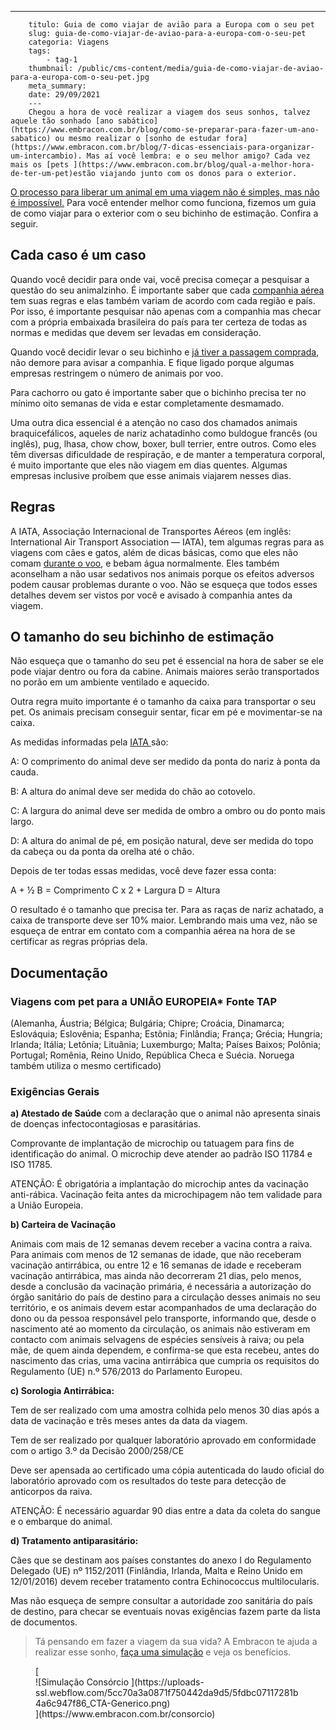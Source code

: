 ---
        titulo: Guia de como viajar de avião para a Europa com o seu pet
        slug: guia-de-como-viajar-de-aviao-para-a-europa-com-o-seu-pet
        categoria: Viagens
        tags:
            - tag-1
        thumbnail: /public/cms-content/media/guia-de-como-viajar-de-aviao-para-a-europa-com-o-seu-pet.jpg
        meta_summary: 
        date: 29/09/2021
        ---
        Chegou a hora de você realizar a viagem dos seus sonhos, talvez aquele tão sonhado [ano sabático](https://www.embracon.com.br/blog/como-se-preparar-para-fazer-um-ano-sabatico) ou mesmo realizar o [sonho de estudar fora](https://www.embracon.com.br/blog/7-dicas-essenciais-para-organizar-um-intercambio). Mas aí você lembra: e o seu melhor amigo? Cada vez mais os [pets ](https://www.embracon.com.br/blog/qual-a-melhor-hora-de-ter-um-pet)estão viajando junto com os donos para o exterior.

[O processo para liberar um animal em uma viagem não é simples, mas não é impossível.](https://www.embracon.com.br/blog/posso-levar-o-pet-numa-viagem-de-aviao) Para você entender melhor como funciona, fizemos um guia de como viajar para o exterior com o seu bichinho de estimação. Confira a seguir.

Cada caso é um caso
-------------------

Quando você decidir para onde vai, você precisa começar a pesquisar a questão do seu animalzinho. É importante saber que cada [companhia aérea](https://www.embracon.com.br/blog/7-dicas-de-como-economizar-na-passagem-de-aviao) tem suas regras e elas também variam de acordo com cada região e país. Por isso, é importante pesquisar não apenas com a companhia mas checar com a própria embaixada brasileira do país para ter certeza de todas as normas e medidas que devem ser levadas em consideração.

Quando você decidir levar o seu bichinho e [já tiver a passagem comprada](https://www.embracon.com.br/blog/4-dicas-na-hora-de-comprar-passagens-aereas), não demore para avisar a companhia. E fique ligado porque algumas empresas restringem o número de animais por voo.

Para cachorro ou gato é importante saber que o bichinho precisa ter no mínimo oito semanas de vida e estar completamente desmamado.

Uma outra dica essencial é a atenção no caso dos chamados animais braquicefálicos, aqueles de nariz achatadinho como buldogue francês (ou inglês), pug, lhasa, chow chow, boxer, bull terrier, entre outros. Como eles têm diversas dificuldade de respiração, e de manter a temperatura corporal, é muito importante que eles não viagem em dias quentes. Algumas empresas inclusive proíbem que esse animais viajarem nesses dias.

Regras
------

A IATA, Associação Internacional de Transportes Aéreos (em inglês: International Air Transport Association — IATA), tem algumas regras para as viagens com cães e gatos, além de dicas básicas, como que eles não comam [durante o voo](https://www.embracon.com.br/blog/saiba-o-que-fazer-antes-e-durante-um-voo-longo), e bebam água normalmente. Eles também aconselham a não usar sedativos nos animais porque os efeitos adversos podem causar problemas durante o voo. Não se esqueça que todos esses detalhes devem ser vistos por você e avisado à companhia antes da viagem.

O tamanho do seu bichinho de estimação
--------------------------------------

Não esqueça que o tamanho do seu pet é essencial na hora de saber se ele pode viajar dentro ou fora da cabine. Animais maiores serão transportados no porão em um ambiente ventilado e aquecido.

Outra regra muito importante é o tamanho da caixa para transportar o seu pet. Os animais precisam conseguir sentar, ficar em pé e movimentar-se na caixa.

As medidas informadas pela [IATA ](https://www.iata.org/)são:

 A: O comprimento do animal deve ser medido da ponta do nariz à ponta da cauda.

B: A altura do animal deve ser medida do chão ao cotovelo.

C: A largura do animal deve ser medida de ombro a ombro ou do ponto mais largo.

D: A altura do animal de pé, em posição natural, deve ser medida do topo da cabeça ou da ponta da orelha até o chão.

Depois de ter todas essas medidas, você deve fazer essa conta:

 A + ½ B = Comprimento C x 2 + Largura D = Altura

O resultado é o tamanho que precisa ter. Para as raças de nariz achatado, a caixa de transporte deve ser 10% maior. Lembrando mais uma vez, não se esqueça de entrar em contato com a companhia aérea na hora de se certificar as regras próprias dela.

Documentação
------------

### **Viagens com pet para a UNIÃO EUROPEIA\* Fonte TAP**

(Alemanha, Áustria; Bélgica; Bulgária; Chipre; Croácia, Dinamarca; Eslováquia; Eslovênia; Espanha; Estônia; Finlândia; França; Grécia; Hungria; Irlanda; Itália; Letônia; Lituânia; Luxemburgo; Malta; Países Baixos; Polônia; Portugal; Romênia, Reino Unido, República Checa e Suécia. Noruega também utiliza o mesmo certificado)

### Exigências Gerais

**a) Atestado de Saúde** com a declaração que o animal não apresenta sinais de doenças infectocontagiosas e parasitárias.

 Comprovante de implantação de microchip ou tatuagem para fins de identificação do animal. O microchip deve atender ao padrão ISO 11784 e ISO 11785.

ATENÇÃO: É obrigatória a implantação do microchip antes da vacinação anti-rábica. Vacinação feita antes da microchipagem não tem validade para a União Europeia.

**b) Carteira de Vacinação**

Animais com mais de 12 semanas devem receber a vacina contra a raiva. Para animais com menos de 12 semanas de idade, que não receberam vacinação antirrábica, ou entre 12 e 16 semanas de idade e receberam vacinação antirrábica, mas ainda não decorreram 21 dias, pelo menos, desde a conclusão da vacinação primária, é necessária a autorização do órgão sanitário do país de destino para a circulação desses animais no seu território, e os animais devem estar acompanhados de uma declaração do dono ou da pessoa responsável pelo transporte, informando que, desde o nascimento até ao momento da circulação, os animais não estiveram em contacto com animais selvagens de espécies sensíveis à raiva; ou pela mãe, de quem ainda dependem, e confirma-se que esta recebeu, antes do nascimento das crias, uma vacina antirrábica que cumpria os requisitos do Regulamento (UE) n.º 576/2013 do Parlamento Europeu.

**c) Sorologia Antirrábica:**

Tem de ser realizado com uma amostra colhida pelo menos 30 dias após a data de vacinação e três meses antes da data da viagem.

Tem de ser realizado por qualquer laboratório aprovado em conformidade com o artigo 3.º da Decisão 2000/258/CE

Deve ser apensada ao certificado uma cópia autenticada do laudo oficial do laboratório aprovado com os resultados do teste para detecção de anticorpos da raiva.

ATENÇÃO: É necessário aguardar 90 dias entre a data da coleta do sangue e o embarque do animal.

**d) Tratamento antiparasitário:**

Cães que se destinam aos países constantes do anexo I do Regulamento Delegado (UE) nº 1152/2011 (Finlândia, Irlanda, Malta e Reino Unido em 12/01/2016) devem receber tratamento contra Echinococcus multilocularis.

Mas não esqueça de sempre consultar a autoridade zoo sanitária do país de destino, para checar se eventuais novas exigências fazem parte da lista de documentos.

> Tá pensando em fazer a viagem da sua vida? A Embracon te ajuda a realizar esse sonho, [faça uma simulação](https://www.embracon.com.br/consorcio) e veja os benefícios.

<figure class="w-richtext-figure-type-image w-richtext-align-center">[<div>![Simulação Consórcio ](https://uploads-ssl.webflow.com/5cc70a3a0871f750442da9d5/5fdbc07117281b4a6c947f86_CTA-Generico.png)</div>](https://www.embracon.com.br/consorcio)</figure>
        